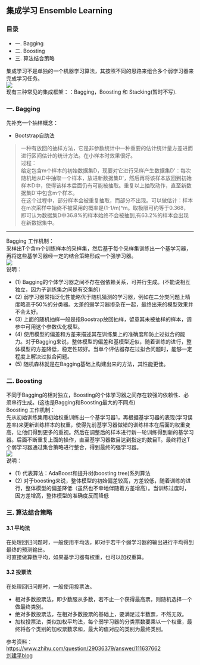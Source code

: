 ## 集成学习 Ensemble Learning

### 目录
- 一. Bagging
- 二. Boosting
- 三. 算法结合策略


集成学习不是单独的一个机器学习算法，其按照不同的思路来组合多个弱学习器来完成学习任务。  
![](https://ae03.alicdn.com/kf/U401735f481d1477ca0b0a31448a36d03O.jpg)  
现有三种常见的集成框架：：Bagging，Boosting 和 Stacking(暂时不写).  

### 一. Bagging
先补充一个抽样概念：
- Bootstrap自助法
> 一种有放回的抽样方法，它是非参数统计中一种重要的估计统计量方差进而进行区间估计的统计方法。在小样本时效果很好。    
> 过程：  
> 给定包含m个样本的初始数据集D，现要对它进行采样产生数据集D'：每次随机地从D中抽取一个样本，放进新数据集D'，然后再将该样本放回到初始样本D中，使得该样本后面仍有可能被抽取。重复以上抽取动作，直至新数据集D'中包含m个样本。  
> 在这个过程中，部分样本会被重复抽取，而部分不出现。可以做估计：样本在m次采样中始终不被采用的概率是(1-1/m)^m。取极限可约等于0.368，即可认为数据集D中36.8%的样本始终不会被抽到,有63.2%的样本会出现在新数据集中。  
-------------
Bagging 工作机制：  
采样出T个含m个训练样本的采样集，然后基于每个采样集训练出一个基学习器，再将这些基学习器经一定的结合策略形成一个强学习器。    
![](https://ae02.alicdn.com/kf/U929d989ac20647ada5d47c9234bf94e7T.jpg)  
说明：  
- (1) Bagging的个体学习器之间不存在强依赖关系，可并行生成。(不能说相互独立，因为子训练集之间是有交集的)
- (2) 弱学习器常指泛化性能略优于随机猜测的学习器，例如在二分类问题上精度略高于50%的分类器。太差的弱学习器掺杂在一起，最终出来的模型效果并不会太好。     
- (3) 上面的随机抽样一般是指Boostrap放回抽样，留意其未被抽样的样本，调参中可用这个参数优化模型。    
- (4) 使用模型的偏差和方差来描述其在训练集上的准确度和防止过拟合的能力。对于Bagging来说，整体模型的偏差和基模型近似，随着训练的进行，整体模型的方差降低，稳定性较好。当单个评估器存在过拟合问题时，能够一定程度上解决过拟合问题。   
- (5) 随机森林就是在Bagging基础上构建出来的方法，其性能更佳。  
>

### 二. Boosting
不同于Bagging的相对独立，Boosting的个体学习器之间存在较强的依赖性、必须串行生成。(这也是Bagging和Boosting最大的不同点)   
Boosting 工作机制：  
先从初始训练集用初始权重训练出一个基学习器1，再根据基学习器的表现(学习误差率)来更新训练样本的权重，使得先前基学习器做错的训练样本在后面的权重变高，让他们得到更多的重视。然后在调整后的样本进行新一轮训练得到新的基学习器。后面不断重复上面的操作，直至基学习器数目达到指定的数目T。最终将这T个弱学习器通过集合策略进行整合，得到最终的强学习器。      
![](https://sc04.alicdn.com/kf/U5ee78060c2914458bf34ba3da2f220baG.jpg)  
说明：
- (1) 代表算法：AdaBoost和提升树(boosting tree)系列算法  
- (2) 对于boosting来说，整体模型的初始偏差较高，方差较低，随着训练的进行，整体模型的偏差降低（虽然也不幸地伴随着方差增高）。当训练过度时，因方差增高，整体模型的准确度反而降低

### 三. 算法结合策略
#### 3.1 平均法
在处理回归问题时，一般使用平均法，即对于若干个弱学习器的输出进行平均得到最终的预测输出。  
可直接做算数平均，如果基学习器有权重，也可以加权重算。    

#### 3.2 投票法
在处理回归问题时，一般使用投票法。
- 相对多数投票法，即少数服从多数，若不止一个获得最高票，则随机选择一个做最终类别。
- 绝对多数投票法，在相对多数投票的基础上，要满足过半数票，不然无效。
- 加权投票法，类似加权平均法，每个弱学习器的分类票数要乘以一个权重，最终将各个类别的加权票数求和，最大的值对应的类别为最终类别。



参考资料：  
https://www.zhihu.com/question/29036379/answer/111637662  
[刘建平blog](https://www.cnblogs.com/pinard/p/6131423.html)
